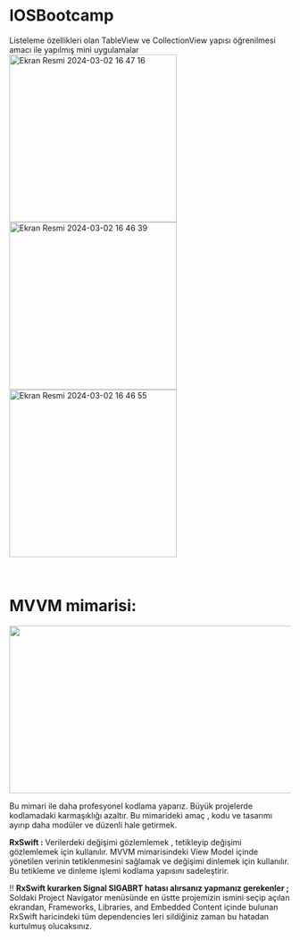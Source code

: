 # IOSBootcamp
Listeleme özellikleri olan  TableView ve CollectionView yapısı öğrenilmesi amacı ile yapılmış mini uygulamalar
<img width="300" height="300" alt="Ekran Resmi 2024-03-02 16 47 16" src="https://github.com/omerrcakar/IOSBootcamp/assets/141220927/a9783670-bdde-4cad-98ae-f98e0adf648a">
<img width="300" height="300" alt="Ekran Resmi 2024-03-02 16 46 39" src="https://github.com/omerrcakar/IOSBootcamp/assets/141220927/af11a20e-3bdd-4017-afd2-3ea51e09f7e9">
<img width="300" height="300" alt="Ekran Resmi 2024-03-02 16 46 55" src="https://github.com/omerrcakar/IOSBootcamp/assets/141220927/e8de4198-4dfb-4993-9123-a607102ba9ab">

<br>

<h1>MVVM mimarisi:</h1>
<img src="https://github.com/omerrcakar/IOSBootcamp/assets/141220927/bc904f2c-0f29-495d-b6b5-6d12ebf77c5b" width="700" height="300">
 
Bu mimari ile daha profesyonel kodlama yaparız. Büyük projelerde kodlamadaki karmaşıklığı azaltır. Bu mimarideki amaç , kodu ve tasarımı ayırıp daha modüler ve düzenli hale getirmek.

<p> <b>RxSwift :</b>  Verilerdeki değişimi gözlemlemek , tetikleyip değişimi gözlemlemek için kullanılır. MVVM mimarisindeki View Model içinde yönetilen verinin tetiklenmesini sağlamak ve değişimi dinlemek için kullanılır. Bu tetikleme ve dinleme işlemi kodlama yapısını sadeleştirir. </p>


<p>!! <b>RxSwift kurarken Signal SIGABRT hatası alırsanız yapmanız gerekenler ;</b>
Soldaki Project Navigator menüsünde en üstte projemizin ismini seçip açılan ekrandan, Frameworks, Libraries, and Embedded Content içinde bulunan RxSwift haricindeki tüm dependencies leri sildiğiniz zaman bu hatadan kurtulmuş olucaksınız.</p>
